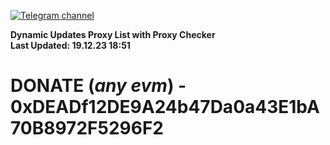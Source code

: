 [![Telegram channel](https://img.shields.io/endpoint?url=https://runkit.io/damiankrawczyk/telegram-badge/branches/master?url=https://t.me/n4z4v0d)](https://t.me/n4z4v0d) 

**Dynamic Updates Proxy List with Proxy Checker**  
**Last Updated: 19.12.23 18:51**

# DONATE (_any evm_) - 0xDEADf12DE9A24b47Da0a43E1bA70B8972F5296F2
